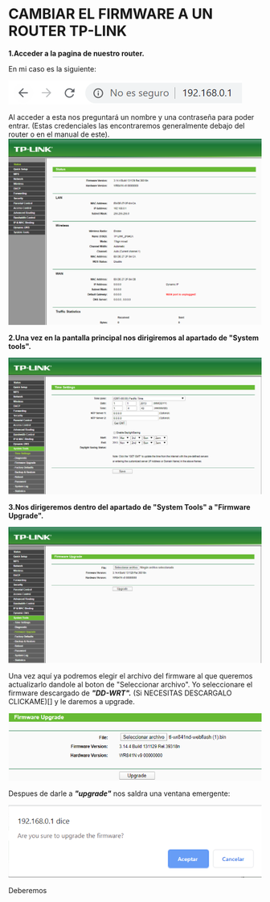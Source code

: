 # CAMBIAR EL FIRMWARE A UN ROUTER TP-LINK

**1.Acceder a la pagina de nuestro router.**

En mi caso es la siguiente:

![ENLACE A LA PÁGINA](/Imagenes/enlace%20router.PNG)

Al acceder a esta nos preguntará un nombre y una contraseña para poder entrar. (Estas credenciales las encontraremos generalmente debajo
del router o en el manual de este).
![Página Principal del Router](/Imagenes/pagina%20router.PNG)

**2.Una vez en la pantalla principal nos dirigiremos al apartado de "System tools".**

![System tools](/Imagenes/system%20tools.PNG)

**3.Nos dirigeremos dentro del apartado de "System Tools" a "Firmware Upgrade".**

![Firmware Upgrade](/Imagenes/firmware%20upgrade.PNG)

Una vez aquí ya podremos elegir el archivo del firmware al que queremos actualizarlo dandole al boton de "Seleccionar archivo".
Yo seleccionare el firmware descargado de ***"DD-WRT".*** (Si NECESITAS DESCARGALO CLICKAME)[] y le daremos a upgrade.

![Upgrade](/Imagenes/upgrade.PNG)

Despues de darle a ***"upgrade"*** nos saldra una ventana emergente:

![Ventana Emergente](/Imagenes/aviso%20de%20upgrade.PNG)

Deberemos 
